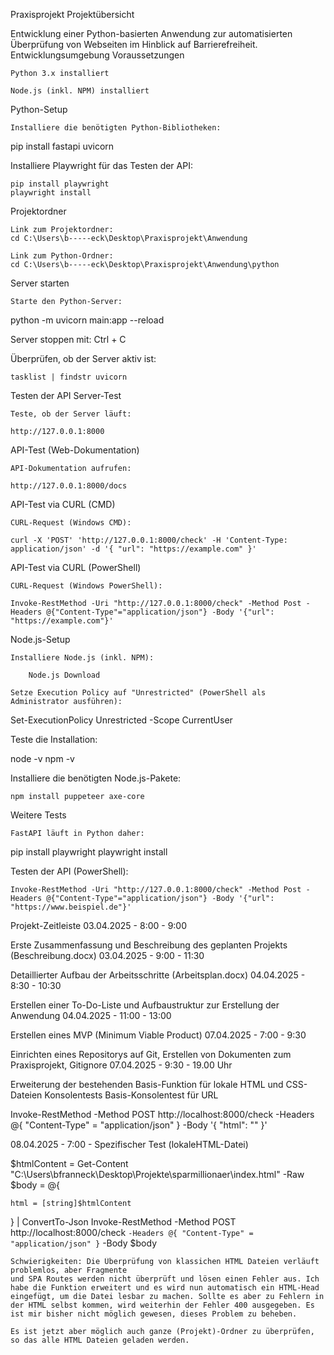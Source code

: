 Praxisprojekt
Projektübersicht

Entwicklung einer Python-basierten Anwendung zur automatisierten Überprüfung von Webseiten im Hinblick auf Barrierefreiheit.
Entwicklungsumgebung
Voraussetzungen

    Python 3.x installiert

    Node.js (inkl. NPM) installiert

Python-Setup

    Installiere die benötigten Python-Bibliotheken:

pip install fastapi uvicorn

Installiere Playwright für das Testen der API:

    pip install playwright
    playwright install

Projektordner

    Link zum Projektordner:
    cd C:\Users\b-----eck\Desktop\Praxisprojekt\Anwendung

    Link zum Python-Ordner:
    cd C:\Users\b-----eck\Desktop\Praxisprojekt\Anwendung\python

Server starten

    Starte den Python-Server:

python -m uvicorn main:app --reload

Server stoppen mit: Ctrl + C

Überprüfen, ob der Server aktiv ist:

    tasklist | findstr uvicorn

Testen der API
Server-Test

    Teste, ob der Server läuft:

    http://127.0.0.1:8000

API-Test (Web-Dokumentation)

    API-Dokumentation aufrufen:

    http://127.0.0.1:8000/docs

API-Test via CURL (CMD)

    CURL-Request (Windows CMD):

    curl -X 'POST' 'http://127.0.0.1:8000/check' -H 'Content-Type: application/json' -d '{ "url": "https://example.com" }'

API-Test via CURL (PowerShell)

    CURL-Request (Windows PowerShell):

    Invoke-RestMethod -Uri "http://127.0.0.1:8000/check" -Method Post -Headers @{"Content-Type"="application/json"} -Body '{"url": "https://example.com"}'

Node.js-Setup

    Installiere Node.js (inkl. NPM):

        Node.js Download

    Setze Execution Policy auf "Unrestricted" (PowerShell als Administrator ausführen):

Set-ExecutionPolicy Unrestricted -Scope CurrentUser

Teste die Installation:

node -v
npm -v

Installiere die benötigten Node.js-Pakete:

    npm install puppeteer axe-core

Weitere Tests

    FastAPI läuft in Python daher:

pip install playwright
playwright install

Testen der API (PowerShell):

    Invoke-RestMethod -Uri "http://127.0.0.1:8000/check" -Method Post -Headers @{"Content-Type"="application/json"} -Body '{"url": "https://www.beispiel.de"}'

Projekt-Zeitleiste
03.04.2025 - 8:00 - 9:00

Erste Zusammenfassung und Beschreibung des geplanten Projekts (Beschreibung.docx)
03.04.2025 - 9:00 - 11:30

Detaillierter Aufbau der Arbeitsschritte (Arbeitsplan.docx)
04.04.2025 - 8:30 - 10:30

Erstellen einer To-Do-Liste und Aufbaustruktur zur Erstellung der Anwendung
04.04.2025 - 11:00 - 13:00

Erstellen eines MVP (Minimum Viable Product)
07.04.2025 - 7:00 - 9:30

Einrichten eines Repositorys auf Git, Erstellen von Dokumenten zum Praxisprojekt, Gitignore
07.04.2025 - 9:30 - 19.00 Uhr

Erweiterung der bestehenden Basis-Funktion für lokale HTML und CSS-Dateien
Konsolentests
Basis-Konsolentest für URL

Invoke-RestMethod -Method POST http://localhost:8000/check -Headers @{ "Content-Type" = "application/json" } -Body '{ "html": "" }'

08.04.2025 - 7:00 - 
Spezifischer Test (lokaleHTML-Datei)

$htmlContent = Get-Content "C:\Users\bfranneck\Desktop\Projekte\sparmillionaer\index.html" -Raw
$body = @{

    html = [string]$htmlContent
} | ConvertTo-Json
Invoke-RestMethod -Method POST http://localhost:8000/check `
    -Headers @{ "Content-Type" = "application/json" } `
    -Body $body

    Schwierigkeiten: Die Überprüfung von klassichen HTML Dateien verläuft problemlos, aber Fragmente 
    und SPA Routes werden nicht überprüft und lösen einen Fehler aus. Ich habe die Funktion erweitert und es wird nun automatisch ein HTML-Head eingefügt, um die Datei lesbar zu machen. Sollte es aber zu Fehlern in der HTML selbst kommen, wird weiterhin der Fehler 400 ausgegeben. Es ist mir bisher nicht möglich gewesen, dieses Problem zu beheben.

    Es ist jetzt aber möglich auch ganze (Projekt)-Ordner zu überprüfen, so das alle HTML Dateien geladen werden.
